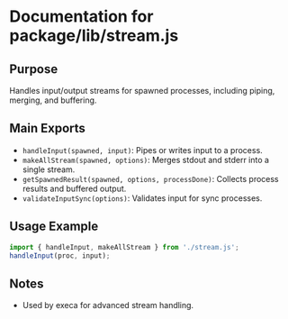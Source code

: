 # Documentation for package/lib/stream.js

## Purpose
Handles input/output streams for spawned processes, including piping, merging, and buffering.

## Main Exports
- `handleInput(spawned, input)`: Pipes or writes input to a process.
- `makeAllStream(spawned, options)`: Merges stdout and stderr into a single stream.
- `getSpawnedResult(spawned, options, processDone)`: Collects process results and buffered output.
- `validateInputSync(options)`: Validates input for sync processes.

## Usage Example
```js
import { handleInput, makeAllStream } from './stream.js';
handleInput(proc, input);
```

## Notes
- Used by execa for advanced stream handling. 